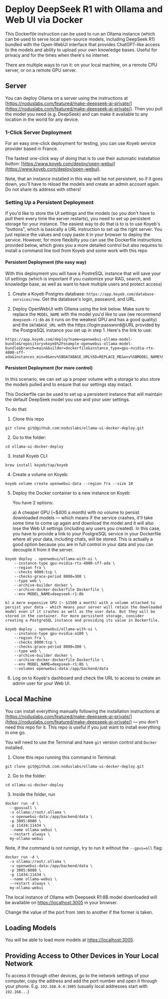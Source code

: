 # Deploy DeepSeek R1 with Ollama and Web UI via Docker

This Dockerfile instruction can be used to run an Ollama instance (which can be used to serve local open-source models, including DeepSeek R1) bundled with the Open-WebUI interface that provides ChatGPT-like access to the models and ability to upload your own knowledge bases. Useful for privacy and for the times when there's no internet.

There are multiple ways to run it: on your local machine, on a remote CPU server, or on a remote GPU server.

## Server

You can deploy Ollama on a server using the instructions at [https://noduslabs.com/featured/make-deepseek-ai-private/](https://noduslabs.com/featured/make-deepseek-ai-private/). Then you pull the model you need (e.g. DeepSeek) and can make it available to any location in the world for any device. 

### 1-Click Server Deployment

For an easy one-click deployment for testing, you can use Koyeb service provider based in France. 

The fastest one-click way of doing that is to use their automatic installation button: [https://www.koyeb.com/deploy/open-webui](https://www.koyeb.com/deploy/open-webui). 

Note, that an instance installed in this way will be not persistent, so if it goes down, you'll have to reload the models and create an admin account again. Do not share its address with others!

### Setting Up a Persistent Deployment

If you'd like to store the UI settings and the models (so you don't have to pull them every time the server restarts), you need to set up persistent storage for your instance. The easiest way to do that is to is to use Koyeb's "buttons", which is basically a URL instruction to set up the right server. You just replace the values and copy paste it in your browser to deploy the service. However, for more flexibilty you can use the Dockerfile instructions provided below, which gives you a more detailed control but also requires to install a command line tool from Koyeb and some work with this repo

#### Persistent Deployment (the easy way)

With this deployment you will have a PostreSQL instance that will save your UI settings (which is important if you customize your RAG, search, and knowledge base, as well as want to have multiple users and protect access)

1. Create a Koyeb Postgres database: `https://app.koyeb.com/database-services/new`. Get the database's login, password, and URL.

2. Deploy OpenWebUI with Ollama using the link below. Make sure to replace the `MODEL_NAME` with the model you'd like to use (we recommend `deepseek-r1:8b` as it runs on the weakest GPU and has a good quality) and the `DATABASE_URL` with the https://login:password@URL provided by the PostgreSQL instance you set up in step 1. Here's the link to use:
```
https://app.koyeb.com/deploy?name=openwebui-ollama-model-bundle&repository=koyeb%2Fexample-openwebui-ollama-model-bundle&branch=main&builder=dockerfile&instance_type=gpu-nvidia-rtx-4000-sff-ada&instances_min=0&env%5BDATABASE_URL%5D=REPLACE_ME&env%5BMODEL_NAME%5D=gemma2%3A2b&hc_grace_period%5B8000%5D=300
```


#### Persistent Deployment (for more control)

In this scenario, we can set up a proper volume with a storage to also store the models pulled and to ensure that our settings stay instact.

This Dockerfile can be used to set up a persistent instance that will maintain the default DeepSeek model you use and your user settings.

To do that:

1) Clone this repo

```
git clone git@github.com:noduslabs/ollama-ui-docker-deploy.git
```

2) Go to the folder:

```
cd ollama-ui-docker-deploy
```

3) Install Koyeb CLI:
```
brew install koyeb/tap/koyeb
```

4) Create a volume on Koyeb:
```
koyeb volume create openwebui-data --region fra --size 10
```

5) Deploy the Docker container to a new instance on Koyeb

   You have 2 options:

   a) A cheaper GPU (~$400 a month) with no volume to persist downloaded models — which means if the service crashes, it'll take some time to come up again and download the model and it will also lose the Web UI settings (including any users you created). In this case, you have to provide a link to your PostgreSQL service in your Dockerfile where all your data, including chats, will be stored. This is actually a good option because you are in full control in your data and you can decouple it from it the server.

```
koyeb deploy . openwebui/ollama-with-ui \
    --instance-type gpu-nvidia-rtx-4000-sff-ada \
    --region fra \
    --checks 8000:tcp \
    --checks-grace-period 8000=300 \
    --type web \
    --archive-builder docker \
    --archive-docker-dockerfile Dockerfile \
    --env MODEL_NAME=deepseek-r1:8b 
```
 
    b) a more expensive GPU (~ $1500 a month) with a volume attached to persist your data - which means your server will retain the downloaded model even if it crashes as well as the user data. But they will be stored in the container. For more persistent storage, consider creating a PostgreSQL instance and providing its value in Dockerfile.
 
```
koyeb deploy . openwebui/ollama-with-ui \
    --instance-type gpu-nvidia-a100 \
    --region fra \
    --checks 8000:tcp \
    --checks-grace-period 8000=300 \
    --type web \
    --archive-builder docker \
    --archive-docker-dockerfile Dockerfile \
    --env MODEL_NAME=deepseek-r1:8b \
    --volumes openwebui-data:/app/backend/data
```

6) Log on to Koyeb's dashboard and check the URL to access to create an admin user for your Web UI.



## Local Machine

You can install everything manually following the installation instructions at [https://noduslabs.com/featured/make-deepseek-ai-private/](https://noduslabs.com/featured/make-deepseek-ai-private/) — you don't need this repo for it. This repo is useful if you just want to install everything in one go. 

You will need to use the Terminal and have `git` version control and `Docker` installed. 

1) Clone this repo running this command in Terminal:

```
git clone git@github.com:noduslabs/ollama-ui-docker-deploy.git
```

2) Go to the folder:

```
cd ollama-ui-docker-deploy
```

3) Inside the folder, run

```
docker run -d \
  --gpus=all \
  -v ollama:/root/.ollama \
  -v openwebui-data:/app/backend/data \
  -p 3005:8080 \
  -p 11434:11434 \
  --name ollama-webui \
  --restart always \
  my-ollama-webui
```

Note, if the command is not runnign, try to run it without the `--gpus=all` flag:

```
docker run -d \
  -v ollama:/root/.ollama \
  -v openwebui-data:/app/backend/data \
  -p 3005:8080 \
  -p 11434:11434 \
  --name ollama-webui \
  --restart always \
  my-ollama-webui
```

The local instance of Ollama with Deepseek R1:8B model downloaded will be available on  [https://localhost:3005](https://localhost:3005) in your browser.

Change the value of the port from `3005` to another if the former is taken. 

## Loading Models

You will be able to load more models at [https://localhost:3005](https://localhost:3005). 

## Providing Access to Other Devices in Your Local Network

To access it through other devices, go to the network settings of your computer, copy the address and add the port number and open it through your phone. E.g. `192.168.0.4:3005` (usually local addresses start with `192.168...`)
